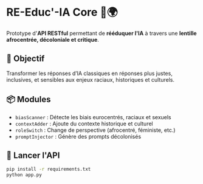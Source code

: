 # RE-Educ'-IA Core 🧠🌍

Prototype d'**API RESTful** permettant de **rééduquer l'IA** à travers une **lentille afrocentrée, décoloniale et critique**.

## 🎯 Objectif
Transformer les réponses d’IA classiques en réponses plus justes, inclusives, et sensibles aux enjeux raciaux, historiques et culturels.

## 📦 Modules
- `biasScanner` : Détecte les biais eurocentrés, raciaux et sexuels
- `contextAdder` : Ajoute du contexte historique et culturel
- `roleSwitch` : Change de perspective (afrocentré, féministe, etc.)
- `promptInjector` : Génère des prompts décolonisés

## 🚀 Lancer l'API
```bash
pip install -r requirements.txt
python app.py
